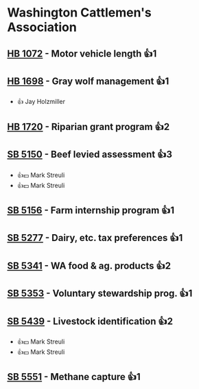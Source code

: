 # Washington Cattlemen's Association

## [HB 1072](/bill/2023-24/hb/1072/) - Motor vehicle length 👍1  

## [HB 1698](/bill/2023-24/hb/1698/) - Gray wolf management 👍1  
* 👍 Jay Holzmiller

## [HB 1720](/bill/2023-24/hb/1720/) - Riparian grant program 👍2  

## [SB 5150](/bill/2023-24/sb/5150/) - Beef levied assessment 👍3  
* 👍💵 Mark Streuli
* 👍💵 Mark Streuli

## [SB 5156](/bill/2023-24/sb/5156/) - Farm internship program 👍1  

## [SB 5277](/bill/2023-24/sb/5277/) - Dairy, etc. tax preferences 👍1  

## [SB 5341](/bill/2023-24/sb/5341/) - WA food & ag. products 👍2  

## [SB 5353](/bill/2023-24/sb/5353/) - Voluntary stewardship prog. 👍1  

## [SB 5439](/bill/2023-24/sb/5439/) - Livestock identification 👍2  
* 👍💵 Mark Streuli
* 👍💵 Mark Streuli

## [SB 5551](/bill/2023-24/sb/5551/) - Methane capture 👍1  